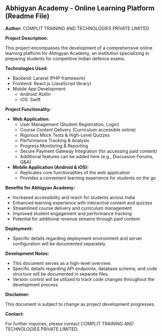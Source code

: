 ## Abhigyan Academy - Online Learning Platform (Readme File)

**Author:** COMPLIT TRAINING AND TECHNOLOGIES PRIVATE LIMITED

**Project Description:**

This project encompasses the development of a comprehensive online learning platform for Abhigyan Academy, an institution specializing in preparing students for competitive Indian defence exams. 

**Technologies Used:**

* Backend: Laravel (PHP framework)
* Frontend: React.js (JavaScript library)
* Mobile App Development:
    * Android: Kotlin
    * iOS: Swift

**Project Functionality:**

* **Web Application:**
    * User Management (Student Registration, Login)
    * Course Content Delivery (Curriculum accessible online)
    * Rigorous Mock Tests & High-Level Quizzes
    * Performance Tracking & Analysis
    * Progress Monitoring & Reporting
    * Secure Payment Gateway Integration (for accessing paid content)
    * Additional features can be added here (e.g., Discussion Forums, Q&A)
* **Mobile Application (Android & iOS):**
    * Replicates core functionalities of the web application
    * Provides a convenient learning experience for students on the go

**Benefits for Abhigyan Academy:**

* Increased accessibility and reach for students across India
* Enhanced learning experience with interactive content and quizzes
* Streamlined course delivery and curriculum management
* Improved student engagement and performance tracking
* Potential for additional revenue streams through paid content

**Deployment:**

* Specific details regarding deployment environment and server configuration will be documented separately.

**Development Notes:**

* This document serves as a high-level overview. 
* Specific details regarding API endpoints, database schema, and code structure will be documented in separate files.
* Version control will be utilized to track code changes throughout the development process.

**Disclaimer:**

This document is subject to change as project development progresses.

**Contact:**

For further inquiries, please contact COMPLIT TRAINING AND TECHNOLOGIES PRIVATE LIMITED.
